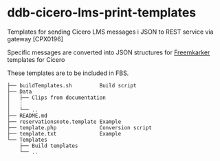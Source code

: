 # ddb-cicero-lms-print-templates
Templates for sending Cicero LMS messages i JSON to REST service via gateway [CPX0196]

Specific messages are converted into JSON structures for [Freemkarker](http://freemarker.org/docs/dgui.html) templates for Cicero

These templates are to be included in FBS.

```
├── buildTemplates.sh         Build script
├── Data
│   ├── Clips from documentation
│   :
│   └── ..
├── README.md
├── reservationsnote.template Example
├── template.php              Conversion script              
├── template.txt              Example
└── Templates
    ├── Build templates
    └── ..
```
